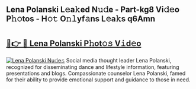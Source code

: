 ## Lena Polanski L𝚎a𝚔ed N𝚞𝚍e - Part-kg8 Vi𝚍𝚎o P𝚑𝚘tos - H𝚘𝚝 O𝚗𝚕yf𝚊ns L𝚎a𝚔s q6Amn

# <h2><a href="http://kf0fyy4.oniu.top/?m=Lena+Polanski">🔗👉 🔴 Lena Polanski P𝚑ot𝚘𝚜 V𝚒d𝚎o</a></h2>

[![Lena Polanski Nu𝚍e𝚜](https://i.imgur.com/0qMVB7G.gif)](http://kf0fyy4.oniu.top/?m=Lena+Polanski)
Social media thought leader Lena Polanski, recognized for disseminating dance and lifestyle information, featuring presentations and blogs. Compassionate counselor Lena Polanski, famed for their ability to provide emotional support and guidance to those in need.  
